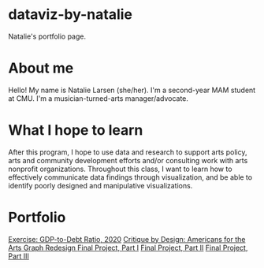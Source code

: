 # dataviz-by-natalie
Natalie's portfolio page.

# About me
Hello! My name is Natalie Larsen (she/her). I'm a second-year MAM student at CMU. I'm a musician-turned-arts manager/advocate.

# What I hope to learn
After this program, I hope to use data and research to support arts policy, arts and community development efforts and/or consulting work with arts nonprofit organizations. Throughout this class, I want to learn how to effectively communicate data findings through visualization, and be able to identify poorly designed and manipulative visualizations.

# Portfolio

[Exercise: GDP-to-Debt Ratio, 2020](https://nmlarsen.github.io/dataviz-by-natalie/dataviz2.html)
[Critique by Design: Americans for the Arts Graph Redesign ](https://nmlarsen.github.io/dataviz-by-natalie/critique-by-design.html)
[Final Project, Part I](https://nmlarsen.github.io/dataviz-by-natalie/final_part_1_larsen.html)
[Final Project, Part II](https://nmlarsen.github.io/dataviz-by-natalie/final_part_2_larsen.html)
[Final Project, Part III](https://nmlarsen.github.io/dataviz-by-natalie/final_part_3_larsen.html)

